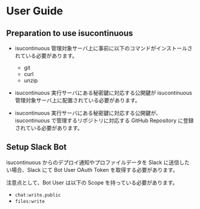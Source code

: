 # User Guide

## Preparation to use isucontinuous

* isucontinuous 管理対象サーバ上に事前に以下のコマンドがインストールされている必要があります。
    * git
    * curl
    * unzip

* isucontinuous 実行サーバにある秘密鍵に対応する公開鍵が isucontinuous 管理対象サーバ上に配置されている必要があります。

* isucontinuous 実行サーバにある秘密鍵に対応する公開鍵が、isucontinuous で管理するリポジトリに対応する GitHub Repository に登録されている必要があります。

## Setup Slack Bot

isucontinuous からのデプロイ通知やプロファイルデータを Slack に送信したい場合、Slack にて Bot User OAuth Token を取得する必要があります。

注意点として、Bot User は以下の Scope を持っている必要があります。

* `chat:write.public`
* `files:write`

